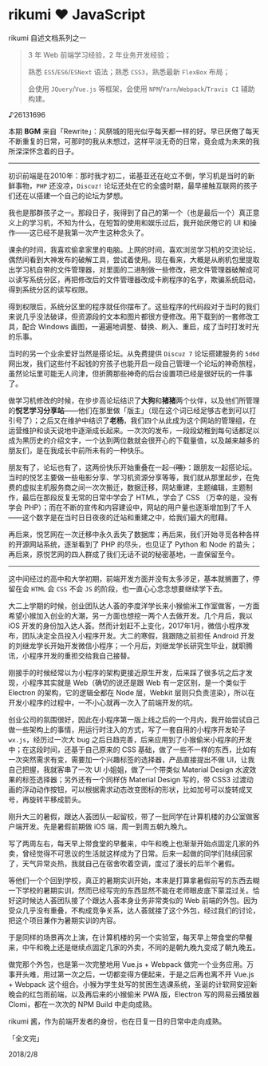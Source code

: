 # rikumi ❤ JavaScript

rikumi 自述文档系列之一

> 3 年 Web 前端学习经验，2 年业务开发经验；
>
> 熟悉 `ES5`/`ES6`/`ESNext` 语法；熟悉 `CSS3`，熟悉最新 `FlexBox` 布局；
>
> 会使用 `JQuery`/`Vue.js` 等框架，会使用 `NPM`/`Yarn`/`Webpack`/`Travis CI` 辅助构建。

♪26131696

本期 **BGM** 来自「Rewrite」：风祭城的阳光似乎每天都一样的好。早已厌倦了每天不断重复的日常，可那时的我从未想过，这样平淡无奇的日常，竟会成为未来的我所深深怀念着的日子。

---

初识前端是在2010年：那时我才初二，诺基亚还在屹立不倒，学习机是当时的新鲜事物，`PHP` 还没凉，`Discuz!` 论坛还处在它的全盛时期，最早接触互联网的孩子们还在以搭建一个自己的论坛为梦想。

我也是那群孩子之一。那段日子，我得到了自己的第一个（也是最后一个）真正意义上的学习机，不知为什么，在短暂的使用和娱乐过后，我开始厌倦它的 UI 和操作——这已经不是我第一次产生这种念头了。

课余的时间，我喜欢偷拿家里的电脑。上网的时间，喜欢浏览学习机的交流论坛，偶然间看到大神发布的破解工具，尝试着使用。现在看来，大概是从刷机包里提取出学习机自带的文件管理器，对里面的二进制做一些修改，把文件管理器破解成可以读写系统分区，再把修改后的文件管理器改成卡刷程序的名字，欺骗系统启动，得到系统分区的读写权限。

得到权限后，系统分区里的程序就任你摆布了。这些程序的代码段对于当时的我们来说几乎没法破译，但资源段的文本和图片都很方便修改。用下载到的一套修改工具，配合 Windows 画图，一遍遍地调整、替换、刷入、重启，成了当时打发时光的乐事。

当时的另一个业余爱好当然是搭论坛。从免费提供 `Discuz 7` 论坛搭建服务的 `5d6d` 网出发，我们这些付不起钱的穷孩子也能开启一段自己管理一个论坛的神奇旅程，虽然论坛里可能无人问津，但折腾那些神奇的后台设置项已经是很好玩的一件事了。

做学习机修改的时候，在步步高论坛结识了**大狗**和**猪猪**两个伙伴，以及他们所管理的**悦艺学习分享站**——他们在那里做「版主」（现在这个词已经足够古老到可以打引号了）；之后又在维护中结识了**老杨**，我们四个从此成为这个网站的管理组，在运营维护和谈天说地中逐渐成长起来。一次次的发布，一段段幼稚到每句话都足以成为黑历史的介绍文字，一个达到两位数就会很开心的下载量值，以及越来越多的朋友们，是在我成长中前所未有的一种快乐。

朋友有了，论坛也有了，这两份快乐开始重叠在一起~~（喂）~~：跟朋友一起搭论坛。当时的悦艺主要做一些电影分享、学习机资源分享等等，我们就从那里起步，在免费的虚拟主机服务商之间一次次搬迁，数据迁移，网站重建，主题编辑，主题制作，最后在那段反复无常的日常中学会了 HTML，学会了 CSS （万幸的是，没有学会 PHP）；而在不断的宣传和内容建设中，网站的用户量也逐渐增加到了千人——这个数字是在当时日日夜夜的迁站和重建之中，给我们最大的慰藉。

再后来，悦艺网在一次迁移中永久丢失了数据库；再后来，我们开始寻觅各种各样的开源网站系统，逐渐看到了 PHP 的尽头，也见证了 Python 和 Node 的苗头；再后来，原悦艺网的四人群成了我们无话不说的秘密基地，一直保留至今。

---

这中间经过的高中和大学初期，前端开发方面并没有太多涉足，基本就搁置了，停留在会 `HTML` 会 `CSS` 不会 `JS` 的阶段，也一直心心念念想要继续学下去。

大二上学期的时候，创业团队达人荟的李度洋学长来小猴偷米工作室做客，一方面希望小猴加入创业的大潮，另一方面也想挖一两个人去做开发。几个月后，我以 iOS 开发的身份加入达人荟。然而计划赶不上变化，2017年1月，微信小程序发布，团队决定全员投入小程序开发。大二的寒假，我跟随之前担任 Android 开发的刘继龙学长开始开发微信小程序；一个月后，刘继龙学长研究生毕业，就职腾讯，小程序开发的重担交给我自己接替。

刚接手的时候经常以为小程序的架构更接近原生开发，后来踩了很多坑之后才发现，小程序其实就是 Web（确切的说还是跟 Web 有一定区别，是一个类似于 Electron 的架构，它的逻辑全都在 Node 层，Webkit 层则只负责渲染），所以在开发小程序的过程中，一不小心就再一次入了前端开发的坑。

创业公司的氛围很好，因此在小程序第一版上线之后的一个月内，我开始尝试自己做一些架构上的事情，用运行时注入的方式，写了一套自用的小程序开发轮子 `wx.js`，经历过一次大 bug 之后日趋完善，后来应用到了小猴偷米小程序的开发中；在这段时间，还基于自己原来的 CSS 基础，做了一些不一样的东西，比如有一次突然需求有变，需要加一个兴趣标签的选择器，产品直接提出不做 UI，让我自己把握，我就客串了一次 UI 小姐姐，做了一个带类似 Material Design 水波效果的标签选择器；另外还有一个同样仿 Material Design 写的，带 CSS3 过渡动画的浮动动作按钮，可以根据需求动态改变图标的形状，比如加号可以旋转成叉号，再旋转平移成箭头。

刚升大三的暑假，跟达人荟团队一起留校，带了一批同学在计算机楼的办公室做客户端开发。先是暑假前期做 iOS 端，周一到周五朝九晚九。

写了两周左右，每天早上带食堂的早餐来，中午和晚上也渐渐开始点固定几家的外卖，曾经觉得不可思议的生活就这样成为了日常。后来一起做的同学们陆续回家了，天气异常炎热，我就自己在宿舍吹着空调，度过了漫长的后半个暑假。

等他们一个个回到学校，真正的暑期实训开始，本来是打算拿暑假前写的东西去糊一下学校的暑期实训，然而已经写完的东西显然不能在老师眼皮底下蒙混过关。恰好这时候达人荟团队接了个跟达人荟本身业务非常类似的 Web 前端的外包。因为受众几乎没有重叠，不构成竞争关系，达人荟就接了这个外包，经过我们的讨论，把这个项目兼作为暑期实训的内容。

于是同样的场景再次上演，在计算机楼的另一个实验室，每天早上带食堂的早餐来，中午和晚上还是继续点固定几家的外卖，不同的是朝九晚九变成了朝九晚五。

做完那个外包，也是第一次完整地用 Vue.js + Webpack 做完一个业务应用。万事开头难，用过第一次之后，一切都变得方便起来，于是之后再也离不开 Vue.js + Webpack 这个组合。小猴为学生处写的贫困生选课系统，圣诞的计软网安迎新晚会的红包雨前端，以及再后来的小猴偷米 PWA 版，Electron 写的网易云播放器 Clomi，都在一次次的 NPM Build 中走向成熟。

rikumi 酱，作为前端开发者的身份，也在日复一日的日常中走向成熟。

「全文完」

2018/2/8